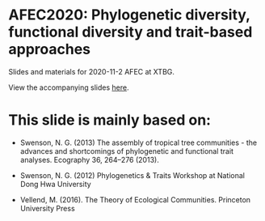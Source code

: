 # AFEC2020: Phylogenetic diversity, functional diversity and trait-based approaches

Slides and materials for 2020-11-2 AFEC at XTBG.

View the accompanying slides [here](https://mattocci27.github.io/slide/AFEC2019-trait/FDPD.html#1).


# This slide is mainly based on:

- Swenson, N. G. (2013) The assembly of tropical tree communities - the advances and shortcomings of phylogenetic and functional trait analyses. Ecography 36, 264–276 (2013).

- Swenson, N. G. (2012) Phylogenetics & Traits Workshop at National Dong Hwa University

- Vellend, M. (2016). The Theory of Ecological Communities. Princeton University Press

